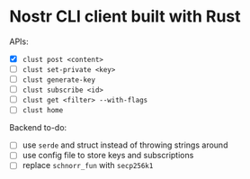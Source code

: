 # Nostr CLI client built with Rust
APIs:
- [x] `clust post <content>`
- [ ] `clust set-private <key>`
- [ ] `clust generate-key`
- [ ] `clust subscribe <id>`
- [ ] `clust get <filter> --with-flags`
- [ ] `clust home`

Backend to-do:
- [ ] use `serde` and struct instead of throwing strings around
- [ ] use config file to store keys and subscriptions
- [ ] replace `schnorr_fun` with `secp256k1`
